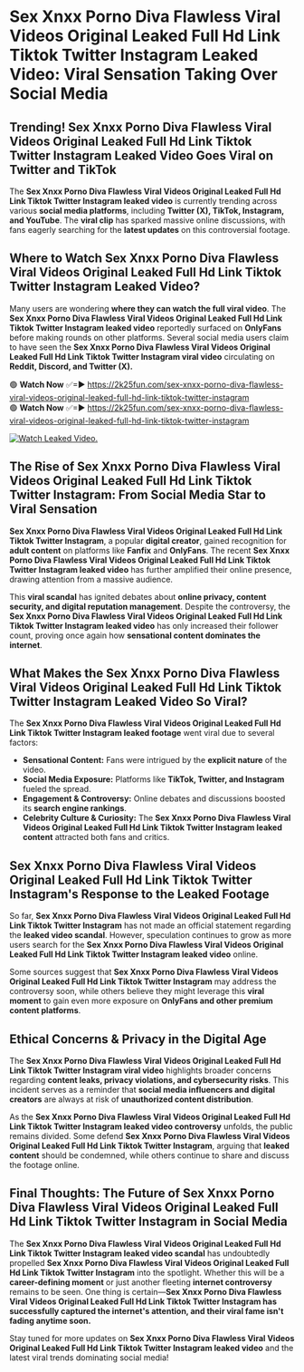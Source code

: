 # Sex ️Xnxx ️Porno Diva Flawless Viral Videos Original Leaked Full Hd Link Tiktok Twitter Instagram Leaked Video: Viral Sensation Taking Over Social Media

## **Trending! Sex ️Xnxx ️Porno Diva Flawless Viral Videos Original Leaked Full Hd Link Tiktok Twitter Instagram Leaked Video Goes Viral on Twitter and TikTok**
The **Sex ️Xnxx ️Porno Diva Flawless Viral Videos Original Leaked Full Hd Link Tiktok Twitter Instagram leaked video** is currently trending across various **social media platforms**, including **Twitter (X), TikTok, Instagram, and YouTube**. The **viral clip** has sparked massive online discussions, with fans eagerly searching for the **latest updates** on this controversial footage.

## **Where to Watch Sex ️Xnxx ️Porno Diva Flawless Viral Videos Original Leaked Full Hd Link Tiktok Twitter Instagram Leaked Video?**
Many users are wondering **where they can watch the full viral video**. The **Sex ️Xnxx ️Porno Diva Flawless Viral Videos Original Leaked Full Hd Link Tiktok Twitter Instagram leaked video** reportedly surfaced on **OnlyFans** before making rounds on other platforms. Several social media users claim to have seen the **Sex ️Xnxx ️Porno Diva Flawless Viral Videos Original Leaked Full Hd Link Tiktok Twitter Instagram viral video** circulating on **Reddit, Discord, and Twitter (X).**

🟢 **Watch Now** ✅=► https://2k25fun.com/sex-️xnxx-️porno-diva-flawless-viral-videos-original-leaked-full-hd-link-tiktok-twitter-instagram  
🟢 **Watch Now** ✅=► https://2k25fun.com/sex-️xnxx-️porno-diva-flawless-viral-videos-original-leaked-full-hd-link-tiktok-twitter-instagram  

[![Watch Leaked Video.](https://miro.medium.com/v2/resize:fit:828/format:webp/1*cilzJN44JGOrTw9NJCrNHA.gif "Watch Leaked Video")](https://2k25fun.com/sex-️xnxx-️porno-diva-flawless-viral-videos-original-leaked-full-hd-link-tiktok-twitter-instagram)

## **The Rise of Sex ️Xnxx ️Porno Diva Flawless Viral Videos Original Leaked Full Hd Link Tiktok Twitter Instagram: From Social Media Star to Viral Sensation**
**Sex ️Xnxx ️Porno Diva Flawless Viral Videos Original Leaked Full Hd Link Tiktok Twitter Instagram**, a popular **digital creator**, gained recognition for **adult content** on platforms like **Fanfix** and **OnlyFans**. The recent **Sex ️Xnxx ️Porno Diva Flawless Viral Videos Original Leaked Full Hd Link Tiktok Twitter Instagram leaked video** has further amplified their online presence, drawing attention from a massive audience.

This **viral scandal** has ignited debates about **online privacy, content security, and digital reputation management**. Despite the controversy, the **Sex ️Xnxx ️Porno Diva Flawless Viral Videos Original Leaked Full Hd Link Tiktok Twitter Instagram leaked video** has only increased their follower count, proving once again how **sensational content dominates the internet**.

## **What Makes the Sex ️Xnxx ️Porno Diva Flawless Viral Videos Original Leaked Full Hd Link Tiktok Twitter Instagram Leaked Video So Viral?**
The **Sex ️Xnxx ️Porno Diva Flawless Viral Videos Original Leaked Full Hd Link Tiktok Twitter Instagram leaked footage** went viral due to several factors:
- **Sensational Content:** Fans were intrigued by the **explicit nature** of the video.
- **Social Media Exposure:** Platforms like **TikTok, Twitter, and Instagram** fueled the spread.
- **Engagement & Controversy:** Online debates and discussions boosted its **search engine rankings**.
- **Celebrity Culture & Curiosity:** The **Sex ️Xnxx ️Porno Diva Flawless Viral Videos Original Leaked Full Hd Link Tiktok Twitter Instagram leaked content** attracted both fans and critics.

## **Sex ️Xnxx ️Porno Diva Flawless Viral Videos Original Leaked Full Hd Link Tiktok Twitter Instagram's Response to the Leaked Footage**
So far, **Sex ️Xnxx ️Porno Diva Flawless Viral Videos Original Leaked Full Hd Link Tiktok Twitter Instagram** has not made an official statement regarding the **leaked video scandal**. However, speculation continues to grow as more users search for the **Sex ️Xnxx ️Porno Diva Flawless Viral Videos Original Leaked Full Hd Link Tiktok Twitter Instagram leaked video** online.

Some sources suggest that **Sex ️Xnxx ️Porno Diva Flawless Viral Videos Original Leaked Full Hd Link Tiktok Twitter Instagram** may address the controversy soon, while others believe they might leverage this **viral moment** to gain even more exposure on **OnlyFans and other premium content platforms**.

## **Ethical Concerns & Privacy in the Digital Age**
The **Sex ️Xnxx ️Porno Diva Flawless Viral Videos Original Leaked Full Hd Link Tiktok Twitter Instagram viral video** highlights broader concerns regarding **content leaks, privacy violations, and cybersecurity risks**. This incident serves as a reminder that **social media influencers and digital creators** are always at risk of **unauthorized content distribution**.

As the **Sex ️Xnxx ️Porno Diva Flawless Viral Videos Original Leaked Full Hd Link Tiktok Twitter Instagram leaked video controversy** unfolds, the public remains divided. Some defend **Sex ️Xnxx ️Porno Diva Flawless Viral Videos Original Leaked Full Hd Link Tiktok Twitter Instagram**, arguing that **leaked content** should be condemned, while others continue to share and discuss the footage online.

## **Final Thoughts: The Future of Sex ️Xnxx ️Porno Diva Flawless Viral Videos Original Leaked Full Hd Link Tiktok Twitter Instagram in Social Media**
The **Sex ️Xnxx ️Porno Diva Flawless Viral Videos Original Leaked Full Hd Link Tiktok Twitter Instagram leaked video scandal** has undoubtedly propelled **Sex ️Xnxx ️Porno Diva Flawless Viral Videos Original Leaked Full Hd Link Tiktok Twitter Instagram** into the spotlight. Whether this will be a **career-defining moment** or just another fleeting **internet controversy** remains to be seen. One thing is certain—**Sex ️Xnxx ️Porno Diva Flawless Viral Videos Original Leaked Full Hd Link Tiktok Twitter Instagram has successfully captured the internet's attention, and their viral fame isn't fading anytime soon.**

Stay tuned for more updates on **Sex ️Xnxx ️Porno Diva Flawless Viral Videos Original Leaked Full Hd Link Tiktok Twitter Instagram leaked video** and the latest viral trends dominating social media!